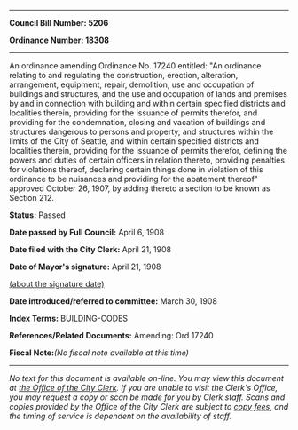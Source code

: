 

********

**Council Bill Number: 5206**
   
**Ordinance Number: 18308**
********

 An ordinance amending Ordinance No. 17240 entitled: "An ordinance relating to and regulating the construction, erection, alteration, arrangement, equipment, repair, demolition, use and occupation of buildings and structures, and the use and occupation of lands and premises by and in connection with building and within certain specified districts and localities therein, providing for the issuance of permits therefor, and providing for the condemnation, closing and vacation of buildings and structures dangerous to persons and property, and structures within the limits of the City of Seattle, and within certain specified districts and localities therein, providing for the issuance of permits therefor, defining the powers and duties of certain officers in relation thereto, providing penalties for violations thereof, declaring certain things done in violation of this ordinance to be nuisances and providing for the abatement thereof" approved October 26, 1907, by adding thereto a section to be known as Section 212.

**Status:** Passed
   
**Date passed by Full Council:** April 6, 1908
   
**Date filed with the City Clerk:** April 21, 1908
   
**Date of Mayor's signature:** April 21, 1908
   
[(about the signature date)](/~public/approvaldate.htm)
   
   
   
**Date introduced/referred to committee:** March 30, 1908
   
   
**Index Terms:** BUILDING-CODES

**References/Related Documents:** Amending: Ord 17240

**Fiscal Note:**_(No fiscal note available at this time)_
********

_No text for this document is available on-line. You may view this document at [the Office of the City Clerk](http://www.seattle.gov/leg/clerk/contactUs.htm). If you are unable to visit the Clerk's Office, you may request a copy or scan be made for you by Clerk staff. Scans and copies provided by the Office of the City Clerk are subject to [copy fees](http://clerk.seattle.gov/~public/clerkfees.htm), and the timing of service is dependent on the availability of staff._

